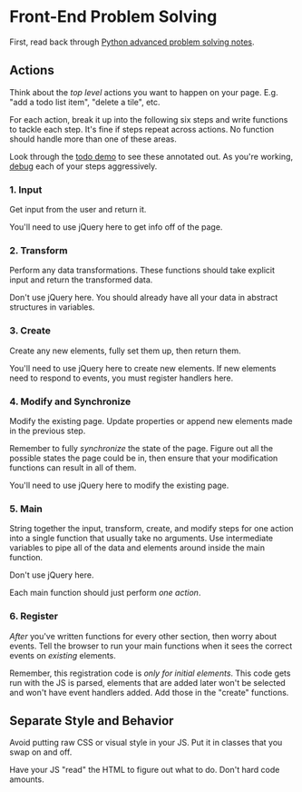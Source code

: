# Front-End Problem Solving

First, read back through [Python advanced problem solving notes](/notes/problem-solving-adv.md).

## Actions

Think about the _top level_ actions you want to happen on your page.
E.g. "add a todo list item", "delete a tile", etc.

For each action, break it up into the following six steps and write functions to tackle each step.
It's fine if steps repeat across actions.
No function should handle more than one of these areas.

Look through the [todo demo](/demos/todo.md) to see these annotated out.
As you're working, [debug](/notes/debugging-js.md) each of your steps aggressively.

### 1. Input

Get input from the user and return it.

You'll need to use jQuery here to get info off of the page.

### 2. Transform

Perform any data transformations.
These functions should take explicit input and return the transformed data.

Don't use jQuery here.
You should already have all your data in abstract structures in variables.

### 3. Create

Create any new elements, fully set them up, then return them.

You'll need to use jQuery here to create new elements.
If new elements need to respond to events, you must register handlers here.

### 4. Modify and Synchronize

Modify the existing page.
Update properties or append new elements made in the previous step.

Remember to fully _synchronize_ the state of the page.
Figure out all the possible states the page could be in, then ensure that your modification functions can result in all of them.

You'll need to use jQuery here to modify the existing page.

### 5. Main

String together the input, transform, create, and modify steps for one action into a single function that usually take no arguments.
Use intermediate variables to pipe all of the data and elements around inside the main function.

Don't use jQuery here.

Each main function should just perform _one action_.

### 6. Register

_After_ you've written functions for every other section, then worry about events.
Tell the browser to run your main functions when it sees the correct events on _existing_ elements.

Remember, this registration code is _only for initial elements_.
This code gets run with the JS is parsed, elements that are added later won't be selected and won't have event handlers added.
Add those in the "create" functions.

## Separate Style and Behavior

Avoid putting raw CSS or visual style in your JS.
Put it in classes that you swap on and off.

Have your JS "read" the HTML to figure out what to do.
Don't hard code amounts.
